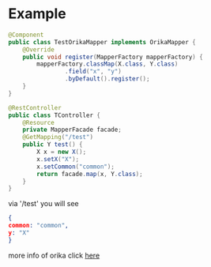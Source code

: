 # Example
```java
@Component
public class TestOrikaMapper implements OrikaMapper {
    @Override
    public void register(MapperFactory mapperFactory) {
        mapperFactory.classMap(X.class, Y.class)
                .field("x", "y")
                .byDefault().register();
    }
}

@RestController
public class TController {
    @Resource
    private MapperFacade facade;
    @GetMapping("/test")
    public Y test() {
        X x = new X();
        x.setX("X");
        x.setCommon("common");
        return facade.map(x, Y.class);
    }
}
```
via '/test' you will see 
```json
{
common: "common",
y: "X"
}
```
more info of orika click [here](http://orika-mapper.github.io/orika-docs)